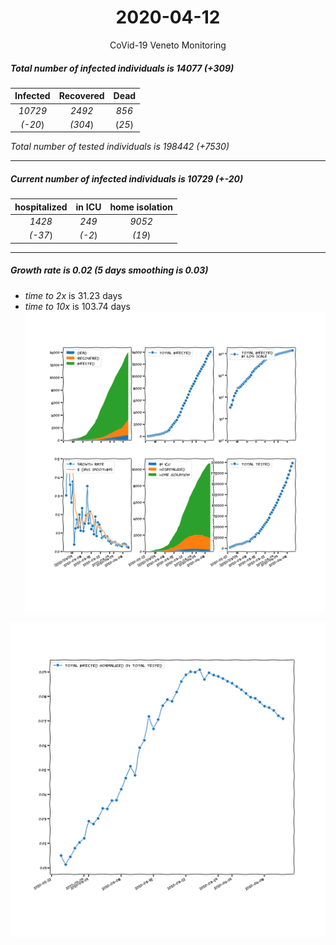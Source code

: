 <div align='center'>

# 2020-04-12
CoVid-19 Veneto Monitoring
</div>

##### Total number of infected individuals is 14077 (+309)
Infected | Recovered | Dead
:---: | :---: | :---:
*10729* | *2492* | *856*
*(-20*) | *(304*) | (*25*)

*Total number of tested individuals is 198442 (+7530)*
***
##### Current number of infected individuals is 10729 (+-20)
hospitalized | in ICU | home isolation
:---: | :---: | :---:
*1428* |*249* |*9052*
*(-37*) |*(-2*) |*(19*)
***
##### Growth rate is 0.02 (5 days smoothing is 0.03)
- *time to 2x* is 31.23 days
- *time to 10x* is 103.74 days
![stats][stats]

![infected_normalized][infected_normalized]

[stats]: stats_Veneto.png
[infected_normalized]: infected_normalized_Veneto.png
